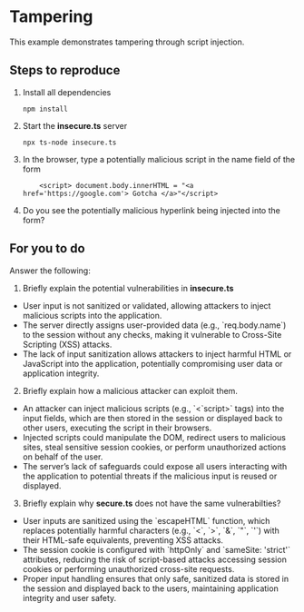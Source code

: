 # Tampering

This example demonstrates tampering through script injection.

## Steps to reproduce

1. Install all dependencies

    `npm install`

2. Start the **insecure.ts** server

    `npx ts-node insecure.ts`

3. In the browser, type a potentially malicious script in the name field of the form

    ```
        <script> document.body.innerHTML = "<a href='https://google.com'> Gotcha </a>"</script>
    ```

4. Do you see the potentially malicious hyperlink being injected into the form?

## For you to do

Answer the following:

1. Briefly explain the potential vulnerabilities in **insecure.ts**

<ul>
<li>User input is not sanitized or validated, allowing attackers to inject malicious scripts into the application.</li>
<li>The server directly assigns user-provided data (e.g., `req.body.name`) to the session without any checks, making it vulnerable to Cross-Site Scripting (XSS) attacks.</li>
<li>The lack of input sanitization allows attackers to inject harmful HTML or JavaScript into the application, potentially compromising user data or application integrity.</li>
</ul>

2. Briefly explain how a malicious attacker can exploit them.

<ul>
<li>An attacker can inject malicious scripts (e.g., `<`script>` tags) into the input fields, which are then stored in the session or displayed back to other users, executing the script in their browsers.</li>
<li>Injected scripts could manipulate the DOM, redirect users to malicious sites, steal sensitive session cookies, or perform unauthorized actions on behalf of the user.</li>
<li>The server’s lack of safeguards could expose all users interacting with the application to potential threats if the malicious input is reused or displayed.</li>
</ul>

3. Briefly explain why **secure.ts** does not have the same vulnerabilties?

<ul>
<li>User inputs are sanitized using the `escapeHTML` function, which replaces potentially harmful characters (e.g., `<`, `>`, `&`, `"`, `'`) with their HTML-safe equivalents, preventing XSS attacks.</li>
<li>The session cookie is configured with `httpOnly` and `sameSite: 'strict'` attributes, reducing the risk of script-based attacks accessing session cookies or performing unauthorized cross-site requests.</li>
<li>Proper input handling ensures that only safe, sanitized data is stored in the session and displayed back to the users, maintaining application integrity and user safety.</li>
</ul>
